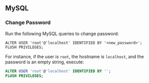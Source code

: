 ## MySQL

### Change Password

Run the following MySQL queries to change password:

```mysql
ALTER USER 'root'@'localhost' IDENTIFIED BY '<new_password>';
FLUSH PRIVILEGES;
```

For instance, if the user is `root`, the hostname is `localhost`, and the password is an empty string, execute:

~~~sql
ALTER USER 'root'@'localhost' IDENTIFIED BY '';
FLUSH PRIVILEGES;
~~~

